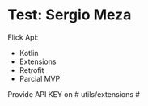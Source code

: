# Test: Sergio Meza #

Flick Api:

- Kotlin
- Extensions
- Retrofit
- Parcial MVP

Provide API KEY on # utils/extensions #
